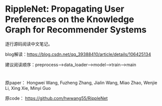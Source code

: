 # RippleNet: Propagating User Preferences on the Knowledge Graph for Recommender Systems

逐行源码阅读中文笔记。

blog解读：https://blog.csdn.net/qq_39388410/article/details/106425134

建议阅读顺序：preprocess-->data_loader-->model-->train-->main

#

原paper： Hongwei Wang, Fuzheng Zhang, Jialin Wang, Miao Zhao, Wenjie Li, Xing Xie, Minyi Guo

原code： https://github.com/hwwang55/RippleNet
